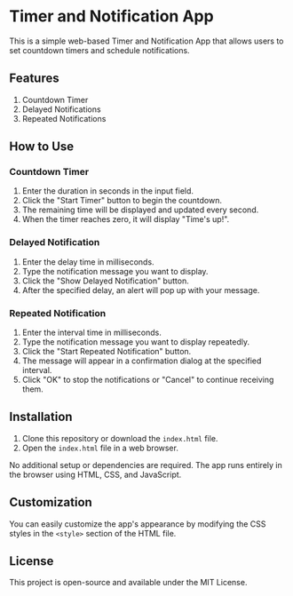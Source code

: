 # Timer and Notification App

This is a simple web-based Timer and Notification App that allows users to set countdown timers and schedule notifications.

## Features

1. Countdown Timer
2. Delayed Notifications
3. Repeated Notifications

## How to Use

### Countdown Timer

1. Enter the duration in seconds in the input field.
2. Click the "Start Timer" button to begin the countdown.
3. The remaining time will be displayed and updated every second.
4. When the timer reaches zero, it will display "Time's up!".

### Delayed Notification

1. Enter the delay time in milliseconds.
2. Type the notification message you want to display.
3. Click the "Show Delayed Notification" button.
4. After the specified delay, an alert will pop up with your message.

### Repeated Notification

1. Enter the interval time in milliseconds.
2. Type the notification message you want to display repeatedly.
3. Click the "Start Repeated Notification" button.
4. The message will appear in a confirmation dialog at the specified interval.
5. Click "OK" to stop the notifications or "Cancel" to continue receiving them.

## Installation

1. Clone this repository or download the `index.html` file.
2. Open the `index.html` file in a web browser.

No additional setup or dependencies are required. The app runs entirely in the browser using HTML, CSS, and JavaScript.

## Customization

You can easily customize the app's appearance by modifying the CSS styles in the `<style>` section of the HTML file.

## License

This project is open-source and available under the MIT License.
